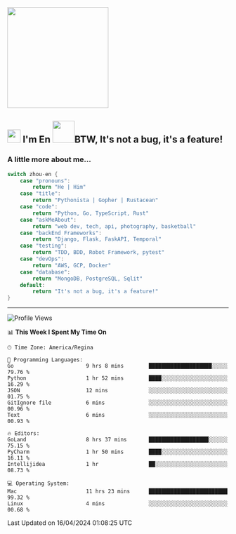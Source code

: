 <img align='center' src="https://media.giphy.com/media/GP1TJJSV4Ys1r64q2A/giphy.gif" width="230">

<h2><img src="https://emojis.slackmojis.com/emojis/images/1531849430/4246/blob-sunglasses.gif?1531849430" width="30"/> I'm En <img src="https://media.giphy.com/media/12oufCB0MyZ1Go/giphy.gif" width="50">BTW, It's not a bug, it's a feature!</h2>


<!-- <img align='right' src="https://media.giphy.com/media/M9gbBd9nbDrOTu1Mqx/giphy.gif" width="230"> -->


### A little more about me... 
<!--
```javascript
const zhou-en = {
    pronouns: "He" | "Him",
    title: "Pythonista" | "Gopher" | "Rustacean",
    code: ["Python", "Go", "Rust", "TypeScript"],
    askMeAbout: ["web dev", "tech", "app dev", "photography"],
    technologies: {
        backEnd: {
            python: ["Django", "Flask", "FaskAPI"],
            go: []
        },
        scraping: ["selenium", "scrapy", "spider"],
        testing: ["Robot Framework"],
        devOps: ["AWS", "Docker", "GCP", "Nginx"],
        databases: ["mongo", "postgresql", "sqlite"],
        misc: ["Firebase", "Heroku"]
    },
    architecture: ["Event Driven Architecture", "Microservices"],
    currentFocus: ["Temporal", "Rust"],
    funFact: "It's not a bug, it's a feature!"
};
```
  -->

```go
switch zhou-en {
    case "pronouns":
        return "He | Him"
    case "title":
        return "Pythonista | Gopher | Rustacean"
    case "code":
        return "Python, Go, TypeScript, Rust"
    case "askMeAbout":
        return "web dev, tech, api, photography, basketball"
    case "backEnd Frameworks":
        return "Django, Flask, FaskAPI, Temporal"
    case "testing":
        return "TDD, BDD, Robot Framework, pytest"
    case "devOps":
        return "AWS, GCP, Docker"
    case "database":
        return "MongoDB, PostgreSQL, Sqlit"
    default:
        return "It's not a bug, it's a feature!"
}
```




---
<!--START_SECTION:waka-->
![Profile Views](http://img.shields.io/badge/Profile%20Views-0-blue)

📊 **This Week I Spent My Time On** 

```text
🕑︎ Time Zone: America/Regina

💬 Programming Languages: 
Go                       9 hrs 8 mins        ████████████████████░░░░░   79.76 % 
Python                   1 hr 52 mins        ████░░░░░░░░░░░░░░░░░░░░░   16.29 % 
JSON                     12 mins             ░░░░░░░░░░░░░░░░░░░░░░░░░   01.75 % 
GitIgnore file           6 mins              ░░░░░░░░░░░░░░░░░░░░░░░░░   00.96 % 
Text                     6 mins              ░░░░░░░░░░░░░░░░░░░░░░░░░   00.93 % 

🔥 Editors: 
GoLand                   8 hrs 37 mins       ███████████████████░░░░░░   75.15 % 
PyCharm                  1 hr 50 mins        ████░░░░░░░░░░░░░░░░░░░░░   16.11 % 
Intellijidea             1 hr                ██░░░░░░░░░░░░░░░░░░░░░░░   08.73 % 

💻 Operating System: 
Mac                      11 hrs 23 mins      █████████████████████████   99.32 % 
Linux                    4 mins              ░░░░░░░░░░░░░░░░░░░░░░░░░   00.68 % 
```


 Last Updated on 16/04/2024 01:08:25 UTC
<!--END_SECTION:waka-->
